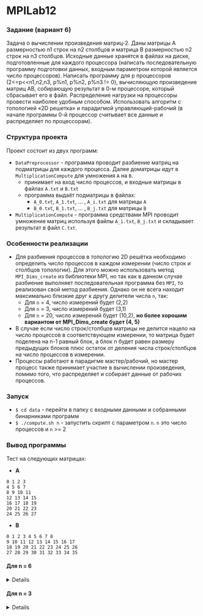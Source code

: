 # MPILab12

### Задание (вариант 6)
Задача о вычислении произведения матриц-2. Даны матрицы A размерностью n1 строк на n2 столбцов и матрица B размерностью n2 строк на n3 столбцов. Исходные данные хранятся в файлах на диске, подготовленные для каждого процессора (написать последовательную программу подготовки данных, входным параметром которой является число процессоров). Написать программу для p процессоров (2<=p<<n1,n2,n3, p%n1, p%n2, p%n3 != 0), вычисляющую произведение матриц AB, собирающую результат в 0-м процессоре, который сбрасывает его в файл. Распределение нагрузки на процессоры провести наиболее удобным способом. Использовать алгоритм с топологией «2D решетка» и парадигмой управляющий-рабочий (в начале программы 0-й процессор считывает все данные и распределяет по процессорам).
### Структура проекта
Проект состоит из двух программ:
* `DataPreprocessor` - программа проводит разбиение матриц на подматрицы для каждого процесса. Далее доматрицы идут в `MultiplicationCompute` для умножения `A` на `B`.
  * принимает на вход число процессов, и входные матрицы в файлах `A.txt` и `B.txt`
  * программа выдаёт подматрицы в файлах:
    * `A_0.txt`, `A_1.txt`, ... , `A_i.txt` для матрицы `A`
    * `B_0.txt`, `B_1.txt`, ... , `B_j.txt` для матрицы `B`
* `MultiplicationCompute` - программа средствами MPI проводит умножение матриц используя файлы `A_i.txt`, `B_j.txt` и складывает результат в файл `C.txt`. 

### Особенности реализации
* Для разбиения процессов в топологию 2D решётка необходимо определить число процессов в каждом измерении (число строк и столбцов топологии). Для этого можно использовать метод `MPI_Dims_create` из библиотеки MPI, но так как в данном случае разбиение выполняет последовательная программа без `MPI`, то реализован свой метод разбиения. Однако он не всега находит максимально близкие друг к другу делители числа `n`, так:
  * Для `n` = 4, число измерений будет (2,2)
  * Для `n` = 3, число измерений будет (3,1)
  * Для `n` = 20, число измерений будет (10,2), **но более хорошим вариантом от MPI_Dims_create будет (4, 5)**
* В случае если число строк/столбцов матрицы не делится нацело  на число процессов в соответствующем измерении, то матрица будет поделена на n-1 равный блок, а блок n будет равен размеру предыдущих блоков плюс остаток от деления числа строк/столбцов на число процессов в измерении.
* Процессы работают в парадигме мастер/рабочий, но мастер процесс также принимает участие в вычислении произведения, помимо того, что распределяет и собирает данные от рабочих процессов.
### Запуск
* `$ cd data` - перейти в папку с входными данными и собранными бинарниками программ
* `$ ./compute.sh n` - запустить скрипт с параметром `n`. `n` это число процессов и `n` >= 2 


### Вывод программы
Тест на следующих матрицах: 
* **A**
```
0 1 2 3
4 5 6 7
8 9 10 11
12 13 14 15
16 17 18 19
20 21 22 23
24 25 26 27
```

* **B**
```
0 1 2 3 4 5 6 7 8
9 10 11 12 13 14 15 16 17
18 19 20 21 22 23 24 25 26
27 28 29 30 31 32 33 34 35
```
#### Для n = 6

<details>

* **A_0**
```
0 1 2 3
4 5 6 7
8 9 10 11
```
* **A_1**
```
12 13 14 15
16 17 18 19
20 21 22 23
24 25 26 27
```
* **B_0**
```
0 9 18 27
1 10 19 28
2 11 20 29
```
* **B_1**
```
3 12 21 30
4 13 22 31
5 14 23 32
```
* **B_2**
```
6 15 24 33
7 16 25 34
8 17 26 35
```
* **C**
```
126 132 138 144 150 156 162 168 174
342 364 386 408 430 452 474 496 518
558 596 634 672 710 748 786 824 862
774 828 882 936 990 1044 1098 1152 1206
990 1060 1130 1200 1270 1340 1410 1480 1550
1206 1292 1378 1464 1550 1636 1722 1808 1894
1422 1524 1626 1728 1830 1932 2034 2136 2238
```
</details>

#### Для n = 3

<details>

* **A_0**
```
0 1 2 3
4 5 6 7
```
* **A_1**
```
8 9 10 11
12 13 14 15
```
* **A_2**
```
16 17 18 19
20 21 22 23
24 25 26 27
```
* **B_0**
```
0 9 18 27
1 10 19 28
2 11 20 29
3 12 21 30
4 13 22 31
5 14 23 32
6 15 24 33
7 16 25 34
8 17 26 35
```
* **C**
```
126 132 138 144 150 156 162 168 174
342 364 386 408 430 452 474 496 518
558 596 634 672 710 748 786 824 862
774 828 882 936 990 1044 1098 1152 1206
990 1060 1130 1200 1270 1340 1410 1480 1550
1206 1292 1378 1464 1550 1636 1722 1808 1894
1422 1524 1626 1728 1830 1932 2034 2136 2238
```
</details>


